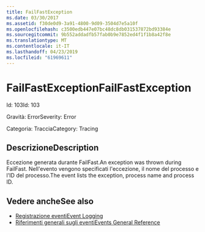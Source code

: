 ```yaml
---
title: FailFastException
ms.date: 03/30/2017
ms.assetid: f30de0d9-3a91-4800-9d09-3504d7e5a10f
ms.openlocfilehash: c3500edb447e07bc48dc8db031537872bd93384e
ms.sourcegitcommit: 9b552addadfb57fab0b9e7852ed4f1f1b8a42f8e
ms.translationtype: MT
ms.contentlocale: it-IT
ms.lasthandoff: 04/23/2019
ms.locfileid: "61969611"
---
```

# <a name="failfastexception"></a><span data-ttu-id="ffd38-102">FailFastException</span><span class="sxs-lookup"><span data-stu-id="ffd38-102">FailFastException</span></span>
<span data-ttu-id="ffd38-103">Id: 103</span><span class="sxs-lookup"><span data-stu-id="ffd38-103">Id: 103</span></span>  
  
 <span data-ttu-id="ffd38-104">Gravità: Error</span><span class="sxs-lookup"><span data-stu-id="ffd38-104">Severity: Error</span></span>  
  
 <span data-ttu-id="ffd38-105">Categoria: Traccia</span><span class="sxs-lookup"><span data-stu-id="ffd38-105">Category: Tracing</span></span>  
  
## <a name="description"></a><span data-ttu-id="ffd38-106">Descrizione</span><span class="sxs-lookup"><span data-stu-id="ffd38-106">Description</span></span>  
 <span data-ttu-id="ffd38-107">Eccezione generata durante FailFast.</span><span class="sxs-lookup"><span data-stu-id="ffd38-107">An exception was thrown during FailFast.</span></span> <span data-ttu-id="ffd38-108">Nell'evento vengono specificati l'eccezione, il nome del processo e l'ID del processo.</span><span class="sxs-lookup"><span data-stu-id="ffd38-108">The event lists the exception, process name and process ID.</span></span>  
  
## <a name="see-also"></a><span data-ttu-id="ffd38-109">Vedere anche</span><span class="sxs-lookup"><span data-stu-id="ffd38-109">See also</span></span>

- [<span data-ttu-id="ffd38-110">Registrazione eventi</span><span class="sxs-lookup"><span data-stu-id="ffd38-110">Event Logging</span></span>](../../../../../docs/framework/wcf/diagnostics/event-logging/index.md)
- [<span data-ttu-id="ffd38-111">Riferimenti generali sugli eventi</span><span class="sxs-lookup"><span data-stu-id="ffd38-111">Events General Reference</span></span>](../../../../../docs/framework/wcf/diagnostics/event-logging/events-general-reference.md)
